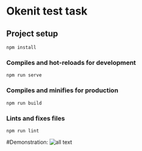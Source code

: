 # Okenit test task

## Project setup
```
npm install
```

### Compiles and hot-reloads for development
```
npm run serve
```

### Compiles and minifies for production
```
npm run build
```

### Lints and fixes files
```
npm run lint
```

#Demonstration:
![all text](https://github.com/Arthur410/okenit-test-task/blob/master/okenit-preview.gif)
